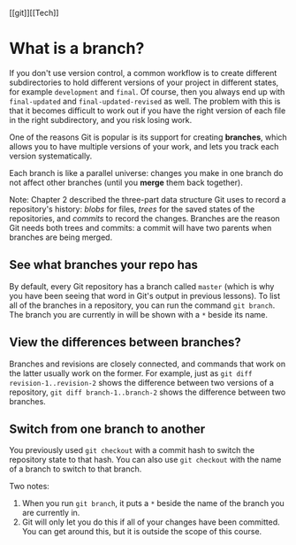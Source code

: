 [[git]][[Tech]]

# What is a branch?

If you don't use version control, a common workflow is to create different subdirectories to hold different versions of your project in different states, for example `development` and `final`. Of course, then you always end up with `final-updated` and `final-updated-revised` as well. The problem with this is that it becomes difficult to work out if you have the right version of each file in the right subdirectory, and you risk losing work.

One of the reasons Git is popular is its support for creating **branches**, which allows you to have multiple versions of your work, and lets you track each version systematically.

Each branch is like a parallel universe: changes you make in one branch do not affect other branches (until you **merge** them back together).

Note: Chapter 2 described the three-part data structure Git uses to record a repository's history: _blobs_ for files, _trees_ for the saved states of the repositories, and _commits_ to record the changes. Branches are the reason Git needs both trees and commits: a commit will have two parents when branches are being merged.

## See what branches your repo has
By default, every Git repository has a branch called `master` (which is why you have been seeing that word in Git's output in previous lessons). To list all of the branches in a repository, you can run the command `git branch`. The branch you are currently in will be shown with a `*` beside its name.

## View the differences between branches?

Branches and revisions are closely connected, and commands that work on the latter usually work on the former. For example, just as `git diff revision-1..revision-2` shows the difference between two versions of a repository, `git diff branch-1..branch-2` shows the difference between two branches.

## Switch from one branch to another

You previously used `git checkout` with a commit hash to switch the repository state to that hash. You can also use `git checkout` with the name of a branch to switch to that branch.

Two notes:

1.  When you run `git branch`, it puts a `*` beside the name of the branch you are currently in.
2.  Git will only let you do this if all of your changes have been committed. You can get around this, but it is outside the scope of this course.
